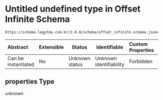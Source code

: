 # Untitled undefined type in Offset Infinite Schema

```txt
https://schema.legytma.com.br/2.0.0/schema/offset_infinite.schema.json#/properties
```




| Abstract            | Extensible | Status         | Identifiable            | Custom Properties | Additional Properties | Access Restrictions | Defined In                                                                                    |
| :------------------ | ---------- | -------------- | ----------------------- | :---------------- | --------------------- | ------------------- | --------------------------------------------------------------------------------------------- |
| Can be instantiated | No         | Unknown status | Unknown identifiability | Forbidden         | Allowed               | none                | [offset_infinite.schema.json\*](../schema/offset_infinite.schema.json) |

## properties Type

unknown
